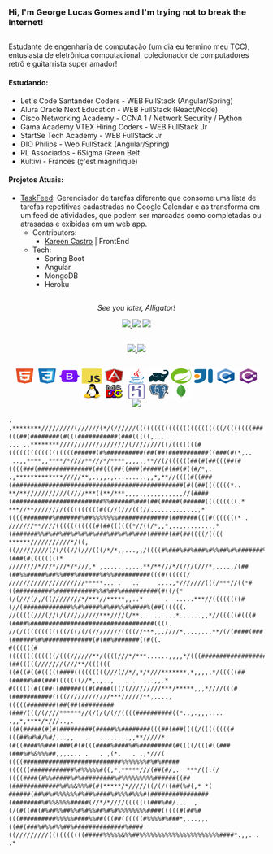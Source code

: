 ### Hi, I'm George Lucas Gomes and I'm trying not to break the Internet!
##
<p> Estudante de engenharia de computação (um dia eu termino meu TCC), entusiasta de eletrônica computacional, colecionador de computadores retrô e guitarrista super amador! </p>

#### Estudando:
- Let's Code Santander Coders - WEB FullStack (Angular/Spring)
- Alura Oracle Next Education - WEB FullStack (React/Node)
- Cisco Networking Academy - CCNA 1 / Network Security / Python
- Gama Academy VTEX Hiring Coders - WEB FullStack Jr
- StartSe Tech Academy - WEB FullStack Jr
- DIO Philips - Web FullStack (Angular/Spring)
- RL Associados - 6Sigma Green Belt
- Kultivi - Francês (ç'est magnifique)

#### Projetos Atuais:
- [TaskFeed](https://github.com/gomesgeorgelucas/TaskFeed): Gerenciador de tarefas diferente que consome uma lista de tarefas repetitivas cadastradas no Google Calendar e as transforma em um feed de atividades, que podem ser marcadas como completadas ou atrasadas e exibidas em um web app.
  - Contributors:
    - [Kareen Castro](https://github.com/kareenketleen) | FrontEnd
  - Tech:
    - Spring Boot
    - Angular
    - MongoDB
    - Heroku
##

<div align="center">
  <p>
    <em>See you later, Alligator!</em>
  </p>
</div>

<div align="center">
  <a href="https://www.linkedin.com/in/gomesgeorgelucas/" target="_blank"><img src="https://img.shields.io/badge/-LinkedIn-%230077B5?style=for-the-badge&logo=linkedin&logoColor=white" target="_blank">
  </a>
  <a href = "mailto:gomes.georgelucas@gmail.com"><img src="https://img.shields.io/badge/-Gmail-%23333?style=for-the-badge&logo=gmail&logoColor=white" target="_blank"></a>
  <a href="https://discord.com/users/George%20Lucas%20Gomes#4182/" target="_blank"><img src="https://img.shields.io/badge/Discord-7289DA?style=for-the-badge&logo=discord&logoColor=white" target="_blank">
  </a>
  </div>


##

<div align="center">
  <a href="https://github.com/gomesgeorgelucas">
  <img height="180em" src="https://github-readme-stats.vercel.app/api?username=gomesgeorgelucas&show_icons=true&theme=tokyonight&include_all_commits=true&count_private=true">
  <img height="180em" src="https://github-readme-stats.vercel.app/api/top-langs/?username=gomesgeorgelucas&layout=compact&langs_count=7&theme=tokyonight">  
  </a>
    </div>
 
  ##
  
  <div align="center">
      <img align="center" alt="gomesgeorgelucas-HTML" height="30" width="40"
   src="https://raw.githubusercontent.com/devicons/devicon/master/icons/html5/html5-original.svg">
      <img align="center" alt="gomesgeorgelucas-CSS" height="30" width="40"
   src="https://raw.githubusercontent.com/devicons/devicon/master/icons/css3/css3-original.svg">
    <img align="center" alt="gomesgeorgelucas-BS" height="30" width="40"
   src="https://raw.githubusercontent.com/devicons/devicon/master/icons/bootstrap/bootstrap-original.svg">
     <img align="center" alt="gomesgeorgelucas-JS" height="30" width="40"
   src="https://raw.githubusercontent.com/devicons/devicon/master/icons/javascript/javascript-original.svg">
     <img align="center" alt="gomesgeorgelucas-Angular" height="30" width="40"
   src="https://raw.githubusercontent.com/devicons/devicon/master/icons/angularjs/angularjs-original.svg">
     <img align="center" alt="gomesgeorgelucas-Java" height="30" width="40"
   src="https://raw.githubusercontent.com/devicons/devicon/master/icons/java/java-original.svg">
     <img align="center" alt="gomesgeorgelucas-Gradle" height="30" width="40" 
   src="https://raw.githubusercontent.com/devicons/devicon/master/icons/gradle/gradle-plain.svg">
     <img align="center" alt="gomesgeorgelucas-Spring" height="30" width="40"
   src="https://raw.githubusercontent.com/devicons/devicon/master/icons/spring/spring-original.svg">
     <img align="center" alt="gomesgeorgelucas-IntelliJ" height="30" width="40"
   src="https://raw.githubusercontent.com/devicons/devicon/master/icons/intellij/intellij-original.svg">
     <img align="center" alt="gomesgeorgelucas-C" height="30" width="40"
   src="https://raw.githubusercontent.com/devicons/devicon/master/icons/c/c-original.svg">
     <img align="center" alt="gomesgeorgelucas-CSharp" height="30" width="40"
   src="https://raw.githubusercontent.com/devicons/devicon/master/icons/csharp/csharp-original.svg">
     <img align="center" alt="gomesgeorgelucas-Linux" height="30" width="40"
   src="https://raw.githubusercontent.com/devicons/devicon/master/icons/linux/linux-original.svg">
    <img align="center" alt="gomesgeorgelucas-DOS" height="30" width="40" 
   src="https://raw.githubusercontent.com/devicons/devicon/master/icons/msdos/msdos-original.svg">
    <img align="center" alt="gomesgeorgelucas-Heroku" height="30" width="40"
  src="https://raw.githubusercontent.com/devicons/devicon/master/icons/heroku/heroku-original.svg">
    <img align="center" alt="gomesgeorgelucas-PostgreSQL" height="30" width="40" src="https://raw.githubusercontent.com/devicons/devicon/master/icons/postgresql/postgresql-original.svg">
    <img align="center" alt="gomesgeorgelucas-MongoDB" height="30" width="40"
  src="https://raw.githubusercontent.com/devicons/devicon/master/icons/mongodb/mongodb-original.svg">
</div>
  
  <div align="center">
  <img src="https://raw.githubusercontent.com/gomesgeorgelucas/gomesgeorgelucas/fb383b8a41f857ead079b86328825189cb885b49/github-contribution-grid-snake.svg">
</div>

```
.      .********/////////(//////(*/(//////((((((((((((((((((((((((/(((((((###(((##(########(#(((###########(###(((((,...
... .,********///////////////////(////////((/(((((((#((((((((((((((((((######(#%##########(##(##(###########((###(#(*,..
 ..,,****,,****/*////**///*/****,,,,,,**//(/((((((##(#(##(((##(#((((###(###############(##(((##((###(#####(#(##(#((#/*,.
.,*************/////**,.,,,.,.........,,*,**//((((#((###(###############################################(#((##(((((((*..
**/**///////////(////***((**/***,,,,,,,,,,,,,,,,//(####(#########################%%######%###(##(#####(######(((((((((.*
***//**////////((((((((((#((//(///(((//.............,*((((########%#######%##%%%%%%%##############(#######(((#(((((((* .
///////**////(((((((((((#(##((((((*//((/*,,*,..,........,*(#######%%#%##%##%#%#%#%###%##%#%#%###(#####(##(##((((/((((   
******///////////*/((,((/////////(/(/((//(///(((/*/*,,...,,/((((#%###%##%###%#%%##%#%#######%##%######(###(#((((((((*   
////////*///*///*/*///,* ,.....,.,..,**/**///*/(///(///*,....,/(##(##%%#####%##%%###%######%#%%##########(((#((((((/    
/////////////////////*****... .   ..     ....,*///////(((/***//((*#((##########%###########%%#%##%##########(#((/(*     
(/(///(/,/((////////*/***//*****,,..*      .  .....***//((((((((#(//(#############%%#%####%#%##%%#%####%(##((((((.      
//(((((///(//(/(/////////***////(/**,.  .. ...*......,,*//(((((#(((#(####%##################################((((.       
//(/((((((((((((/((/(/(////////((((//***,,.////*,...,..,**/(/(####(###(######%#%#############(#(##%#######((#((.        
#((((((#(((((((((((((/(((//////**/((((///*/***......,,,,*/(((#####################(##(((((///////(///**/((((((          
((#((#((#(((((####(((((((((///(//*/,*/*///*******,*,,,,,*/(((((##(#####%##(###(((((((//*,,,..,   . .  ...,,.*           
#((((((#((##((######((#(####(((/(/////////***/*****,,,*////(((#(###########((((////////////***//////**,....,            
(((((########(##(##(#########(###/(((/(////******//(/(/(/(//((((##########((*..,.,,,.... .,,*,****/*///..,.             
((#(#####(#(#(#########(#####%%########(((##(###((((/((((((((#(((##%#%#/%#/...,,   .   . ......,,**/////*.              
(#((####%%###(###(#(#(((####%####%#%#########(#((((/(((#((###(###%#%&%%%##,,,.... .   . ,(*.   . .,*///(                
((((###########################%%%%%%%#%#%#####((((((############%#%%%%%#((,*,*****///(##(#/,.  ***/((.(/               
((((####(#%%#####%#%#########%#%%%%%%%%%######((##(#############%#%%&%%%#(#(*****/*/////((/(/((##(%#(,* *(              
######(##%#%#%%%%%%#%##%####%#%%%#%%%#(################(########%#%%&%%%#####(//*/*////(((((((###%##/...  ,             
(/(#((##(#%##%%##%%#%#%%##%#%#%%%%%%%%####(((((#(##%#(((##########%%%%%####%%##(((##((((((#%%%%#%###*,...,,,            
((##(###%#%%#%%##%##############%####((/////////((((((((((#####%%%%%&%%##%%%%%%%%%%%%%%%%%%%%%%####*.,,. . .*           

```
  

